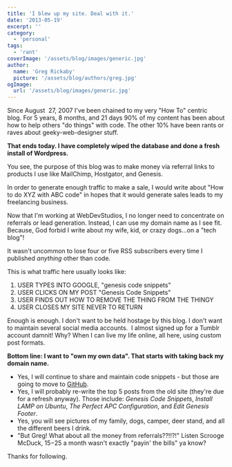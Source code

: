 ```yaml
---
title: 'I blew up my site. Deal with it.'
date: '2013-05-19'
excerpt: ''
category:
  - 'personal'
tags:
  - 'rant'
coverImage: '/assets/blog/images/generic.jpg'
author:
  name: 'Greg Rickaby'
  picture: '/assets/blog/authors/greg.jpg'
ogImage:
  url: '/assets/blog/images/generic.jpg'
---
```


Since August  27, 2007 I've been chained to my very "How To" centric blog. For 5 years, 8 months, and 21 days 90% of my content has been about how to help others "do things" with code. The other 10% have been rants or raves about geeky-web-designer stuff.

**That ends today. I have completely wiped the database and done a fresh install of Wordpress.**

You see, the purpose of this blog was to make money via referral links to products I use like MailChimp, Hostgator, and Genesis.

In order to generate enough traffic to make a sale, I would write about "How to do XYZ with ABC code" in hopes that it would generate sales leads to my freelancing business.

Now that I'm working at WebDevStudios, I no longer need to concentrate on referrals or lead generation. Instead, I can use my domain name as I see fit. Because, God forbid I write about my wife, kid, or crazy dogs...on a "tech blog"!

It wasn't uncommon to lose four or five RSS subscribers every time I published _anything_ other than code.

This is what traffic here usually looks like:

1. USER TYPES INTO GOOGLE, "genesis code snippets"
2. USER CLICKS ON MY POST "Genesis Code Snippets"
3. USER FINDS OUT HOW TO REMOVE THE THING FROM THE THINGY
4. USER CLOSES MY SITE NEVER TO RETURN

Enough is enough. I don't want to be held hostage by this blog. I don't want to maintain several social media accounts.  I almost signed up for a Tumblr account damnit! Why? When I can live my life online, all here, using custom post formats.

**Bottom line: I want to "own my own data". That starts with taking back my domain name.**

- Yes, I will continue to share and maintain code snippets - but those are going to move to [GitHub](https://gist.github.com/gregrickaby).
- Yes, I will probably re-write the top 5 posts from the old site (they're due for a refresh anyway). Those include: _Genesis Code Snippets_, _Install LAMP on Ubuntu_, _The Perfect APC Configuration_, and _Edit Genesis Footer_.
- Yes, you will see pictures of my family, dogs, camper, deer stand, and all the different beers I drink.
- "But Greg! What about all the money from referrals??!!?!" Listen Scrooge McDuck, $15-$25 a month wasn't exactly "payin' the bills" ya know?

Thanks for following.
